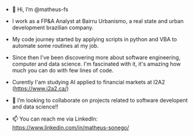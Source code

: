 - 👋 Hi, I’m @matheus-fs
- I work as a FP&A Analyst at Bairru Urbanismo, a real state and urban development brazilian company. 
- My code journey started by applying scripts in python and VBA to automate some routines at my job.
- Since then I've been discovering more about software engineering, computer and data science. I'm fascinated with it, it's amazing how much you can do with few lines of code.

- Curently I'am studying AI applied to financial markets at I2A2 (https://www.i2a2.ca/)

- 💞️ I’m looking to collaborate on projects related to software developent and data science!!   
- 📫 You can reach me via LinkedIn: https://www.linkedin.com/in/matheus-sonego/

<!---
matheus-fs/matheus-fs is a ✨ special ✨ repository because its `README.md` (this file) appears on your GitHub profile.
You can click the Preview link to take a look at your changes.
--->
